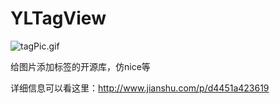 # YLTagView
![tagPic.gif](http://upload-images.jianshu.io/upload_images/1429107-8364f6bad3041bbb.gif?imageMogr2/auto-orient/strip)

给图片添加标签的开源库，仿nice等

详细信息可以看这里：http://www.jianshu.com/p/d4451a423619
